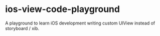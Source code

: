 # ios-view-code-playground
A playground to learn iOS development writing custom UIView instead of storyboard / xib.
